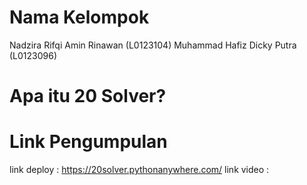# Nama Kelompok 
Nadzira Rifqi Amin Rinawan (L0123104)
Muhammad Hafiz Dicky Putra (L0123096)

# Apa itu 20 Solver?


# Link Pengumpulan
link deploy : https://20solver.pythonanywhere.com/
link video : 

